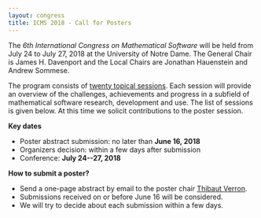 ```yaml
---
layout: congress
title: ICMS 2018 - Call for Posters
---
```


The _6th International Congress on Mathematical Software_ will be held from July
24 to July 27, 2018 at the University of Notre Dame. The General Chair is James
H. Davenport and the Local Chairs are Jonathan Hauenstein and Andrew Sommese.

The program consists of [twenty topical sessions](/2018/sessions/). Each session will provide an
overview of the challenges, achievements and progress in a subfield of
mathematical software research, development and use. The list of sessions is
given below. At this time we solicit contributions to the poster session.


**Key dates**

*    Poster abstract submission:   no later than **June 16, 2018**
*    Organizers decision:          within a few days after submission
*    Conference:                   **July 24--27, 2018**

**How to submit a poster?**

*    Send a one-page abstract by email to the poster chair [Thibaut Verron](thibaut.verron@jku.at).
*    Submissions received on or before June 16 will be considered.
*    We will try to decide about each submission within
    a few days.

